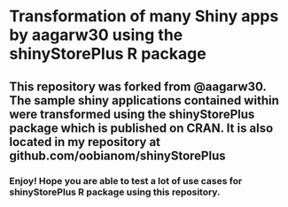 # Transformation of many Shiny apps by aagarw30 using the shinyStorePlus R package

## This repository was forked from @aagarw30. The sample shiny applications contained within were transformed using the shinyStorePlus package which is published on CRAN. It is also located in my repository at github.com/oobianom/shinyStorePlus

### Enjoy! Hope you are able to test a lot of use cases for shinyStorePlus R package using this repository.
